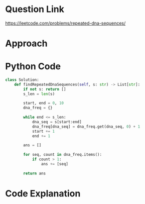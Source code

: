 # Question Link
https://leetcode.com/problems/repeated-dna-sequences/

# Approach

# Python Code

```Python
class Solution:
    def findRepeatedDnaSequences(self, s: str) -> List[str]:
        if not s: return []
        s_len = len(s)
        
        start, end = 0, 10
        dna_freq = {}
        
        while end <= s_len:
            dna_seq = s[start:end]
            dna_freq[dna_seq] = dna_freq.get(dna_seq, 0) + 1
            start += 1
            end += 1
            
        ans = []
        
        for seq, count in dna_freq.items():
            if count > 1:
                ans += [seq]
        
        return ans  
```

# Code Explanation
